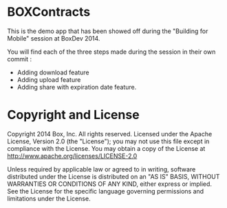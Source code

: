 BOXContracts
============

This is the demo app that has been showed off during the "Building for Mobile" 
session at BoxDev 2014.

You will find each of the three steps made during the session in their own commit :
- Adding download feature
- Adding upload feature
- Adding share with expiration date feature.

Copyright and License
============

Copyright 2014 Box, Inc. All rights reserved.
Licensed under the Apache License, Version 2.0 (the "License"); you may not use this file except in compliance with the License. You may obtain a copy of the License at
http://www.apache.org/licenses/LICENSE-2.0

Unless required by applicable law or agreed to in writing, software distributed under the License is distributed on an "AS IS" BASIS, WITHOUT WARRANTIES OR CONDITIONS OF ANY KIND, either express or implied. See the License for the specific language governing permissions and limitations under the License.